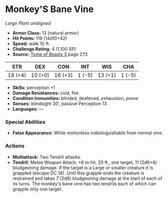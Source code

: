 # Monkey'S Bane Vine

*Large* *Plant* *unaligned*

- **Armor Class:** 13 (natural armor)
- **Hit Points:** 119 (14d10+42)
- **Speed:** walk 10 ft.
- **Challenge Rating:** 4 (1,100 XP)
- **Source:** [Tome of Beasts 3](https://koboldpress.com/kpstore/product/tome-of-beasts-3-for-5th-edition/) page 273

| STR | DEX | CON | INT | WIS | CHA |
| --- | --- | --- | --- | --- | --- |
| 18 (+4) | 10 (+0) | 16 (+3) | 1 (-5) | 13 (+1) | 1 (-5) |

- **Skills:** perception +1
- **Damage Resistances:** cold, fire
- **Condition Immunities:** blinded, deafened, exhaustion, prone
- **Senses:** blindsight 30', passive Perception 13
- **Languages:** —

### Special Abilities

- **False Appearance:** While motionless indistinguishable from normal vine.

### Actions

- **Multiattack:** Two Tendril attacks.
- **Tendril:** Melee Weapon Attack: +6 to hit, 20 ft., one target, 11 (2d6+4) bludgeoning damage. If the target is a Large or smaller creature it is grappled (escape DC 14). Until this grapple ends the creature is restrained and takes 7 (2d6) bludgeoning damage at the start of each of its turns. The monkey's bane vine has two tendrils each of which can grapple only one target.


